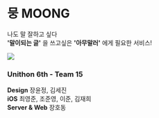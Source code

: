 # 뭉 MOONG
나도 말 잘하고 싶다 <br />
**'말이되는 글'** 을 쓰고싶은 **'아무말러'** 에게 필요한 서비스! <br />


![](https://github.com/chojunyng/Moong-ios/tree/master/image/sample.gif)

### Unithon 6th - Team 15
**Design** 장윤정, 김세진 <br />
**iOS** 최영준, 조준영, 이준, 김재희 <br />
**Server & Web** 장호동
